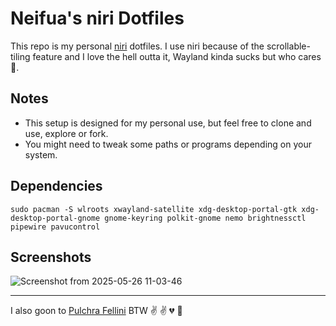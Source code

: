# Neifua's niri Dotfiles

This repo is my personal [niri](https://github.com/YaLTeR/niri) dotfiles. I use niri because of the scrollable-tiling feature and I love the hell outta it, Wayland kinda sucks but who cares 🤷.

## Notes

- This setup is designed for my personal use, but feel free to clone and use, explore or fork.
- You might need to tweak some paths or programs depending on your system.

## Dependencies
```
sudo pacman -S wlroots xwayland-satellite xdg-desktop-portal-gtk xdg-desktop-portal-gnome gnome-keyring polkit-gnome nemo brightnessctl pipewire pavucontrol
```

## Screenshots
![Screenshot from 2025-05-26 11-03-46](https://github.com/user-attachments/assets/625b76dc-552c-41ef-9b07-3095eb95c62b)

---

I also goon to [Pulchra Fellini](https://zenless-zone-zero.fandom.com/wiki/Pulchra_Fellini) BTW ✌️ ✌️ 💔 🥀

